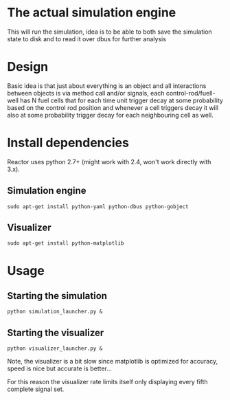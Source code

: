 # The actual simulation engine

This will run the simulation, idea is to be able to both save the simulation state to disk and to read it over dbus for further analysis

# Design

Basic idea is that just about everything is an object and all interactions between objects is via method call and/or signals,  each control-rod/fuell-well has N fuel cells that for each time unit trigger decay at some probability based on the control rod position and whenever a cell triggers decay it will also at some probability trigger decay for each neighbouring cell as well.

# Install dependencies

Reactor uses python 2.7+ (might work with 2.4, won't work directly with 3.x).

## Simulation engine

    sudo apt-get install python-yaml python-dbus python-gobject

## Visualizer

    sudo apt-get install python-matplotlib

# Usage


## Starting the simulation

    python simulation_launcher.py &

## Starting the visualizer

    python visualizer_launcher.py &

Note, the visualizer is a bit slow since matplotlib is optimized for accuracy, speed is nice but accurate is better...

For this reason the visualizer rate limits itself only displaying every fifth complete signal set.

